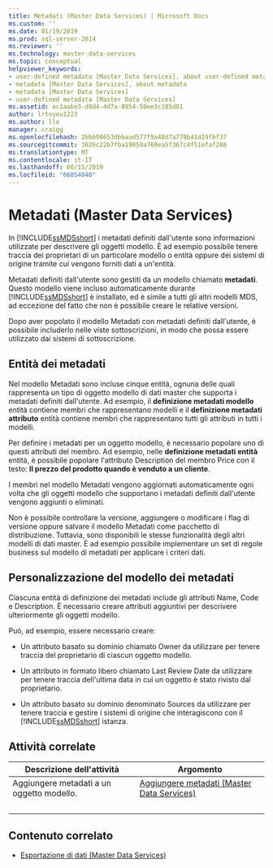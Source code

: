 ```yaml
---
title: Metadati (Master Data Services) | Microsoft Docs
ms.custom: ''
ms.date: 01/19/2019
ms.prod: sql-server-2014
ms.reviewer: ''
ms.technology: master-data-services
ms.topic: conceptual
helpviewer_keywords:
- user-defined metadata [Master Data Services], about user-defined metadata
- metadata [Master Data Services], about metadata
- metadata [Master Data Services]
- user-defined metadata [Master Data Services]
ms.assetid: ac1aabe3-d8d4-4d7a-8954-50ee3c185d81
author: lrtoyou1223
ms.author: lle
manager: craigg
ms.openlocfilehash: 2bbb98653dbbaad577f9a48d7a778b41d19fbf37
ms.sourcegitcommit: 3026c22b7fba19059a769ea5f367c4f51efaf286
ms.translationtype: MT
ms.contentlocale: it-IT
ms.lasthandoff: 06/15/2019
ms.locfileid: "66054040"
---
```

# <a name="metadata-master-data-services"></a>Metadati (Master Data Services)
  In [!INCLUDE[ssMDSshort](../includes/ssmdsshort-md.md)] i metadati definiti dall'utente sono informazioni utilizzate per descrivere gli oggetti modello. È ad esempio possibile tenere traccia dei proprietari di un particolare modello o entità oppure dei sistemi di origine tramite cui vengono forniti dati a un'entità.  
  
 Metadati definiti dall'utente sono gestiti da un modello chiamato **metadati**. Questo modello viene incluso automaticamente durante [!INCLUDE[ssMDSshort](../includes/ssmdsshort-md.md)] è installato, ed è simile a tutti gli altri modelli MDS, ad eccezione del fatto che non è possibile creare le relative versioni.  
  
 Dopo aver popolato il modello Metadati con metadati definiti dall'utente, è possibile includerlo nelle viste sottoscrizioni, in modo che possa essere utilizzato dai sistemi di sottoscrizione.  
  
## <a name="metadata-entities"></a>Entità dei metadati  
 Nel modello Metadati sono incluse cinque entità, ognuna delle quali rappresenta un tipo di oggetto modello di dati master che supporta i metadati definiti dall'utente. Ad esempio, il **definizione metadati modello** entità contiene membri che rappresentano modelli e il **definizione metadati attributo** entità contiene membri che rappresentano tutti gli attributi in tutti i modelli.  
  
 Per definire i metadati per un oggetto modello, è necessario popolare uno di questi attributi del membro. Ad esempio, nelle **definizione metadati entità** entità, è possibile popolare l'attributo Description del membro Price con il testo: **Il prezzo del prodotto quando è venduto a un cliente**.  
  
 I membri nel modello Metadati vengono aggiornati automaticamente ogni volta che gli oggetti modello che supportano i metadati definiti dall'utente vengono aggiunti o eliminati.  
  
 Non è possibile controllare la versione, aggiungere o modificare i flag di versione oppure salvare il modello Metadati come pacchetto di distribuzione. Tuttavia, sono disponibili le stesse funzionalità degli altri modelli di dati master. È ad esempio possibile implementare un set di regole business sul modello di metadati per applicare i criteri dati.  
  
## <a name="customizing-your-metadata-model"></a>Personalizzazione del modello dei metadati  
 Ciascuna entità di definizione dei metadati include gli attributi Name, Code e Description. È necessario creare attributi aggiuntivi per descrivere ulteriormente gli oggetti modello.  
  
 Può, ad esempio, essere necessario creare:  
  
-   Un attributo basato su dominio chiamato Owner da utilizzare per tenere traccia del proprietario di ciascun oggetto modello.  
  
-   Un attributo in formato libero chiamato Last Review Date da utilizzare per tenere traccia dell'ultima data in cui un oggetto è stato rivisto dal proprietario.  
  
-   Un attributo basato su dominio denominato Sources da utilizzare per tenere traccia e gestire i sistemi di origine che interagiscono con il [!INCLUDE[ssMDSshort](../includes/ssmdsshort-md.md)] istanza.  
  
## <a name="related-tasks"></a>Attività correlate  
  
|Descrizione dell'attività|Argomento|  
|----------------------|-----------|  
|Aggiungere metadati a un oggetto modello.|[Aggiungere metadati &#40;Master Data Services&#41;](add-metadata-master-data-services.md)
|&nbsp;|&nbsp;|
  
## <a name="related-content"></a>Contenuto correlato  
  
-   [Esportazione di dati &#40;Master Data Services&#41;](overview-exporting-data-master-data-services.md)  
  
  
